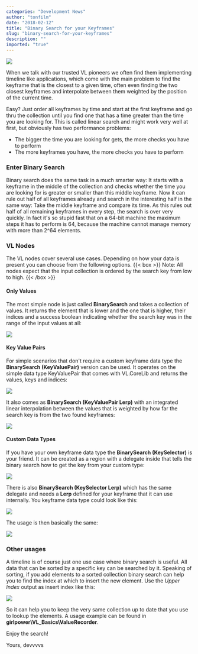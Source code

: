 ```yaml
---
categories: "Development News"
author: "tonfilm"
date: "2018-02-12"
title: "Binary Search for your Keyframes"
slug: "binary-search-for-your-keyframes"
description: ""
imported: "true"
---
```



![](5ffcbaa004b00ec23abfb71025ebc8a80e2b87e8.gif) 

When we talk with our trusted VL pioneers we often find them implementing timeline like applications, which come with the main problem to find the keyframe that is the closest to a given time, often even finding the two closest keyframes and interpolate between them weighted by the position of the current time.

Easy? Just order all keyframes by time and start at the first keyframe and go thru the collection until you find one that has a time greater than the time you are looking for. This is called linear search and might work very well at first, but obviously has two performance problems:
* The bigger the time you are looking for gets, the more checks you have to perform
* The more keyframes you have, the more checks you have to perform

### Enter Binary Search
Binary search does the same task in a much smarter way: It starts with a keyframe in the middle of the collection and checks whether the time you are looking for is greater or smaller than this middle keyframe. Now it can rule out half of all keyframes already and search in the interesting half in the same way: Take the middle keyframe and compare its time. As this rules out half of all remaining keyframes in every step, the search is over very quickly. In fact it's so stupid fast that on a 64-bit machine the maximum steps it has to perform is 64, because the machine cannot manage memory with more than 2^64 elements.

### VL Nodes
The VL nodes cover several use cases. Depending on how your data is present you can choose from the following options.
{{< box >}}
Note:
All nodes expect that the input collection is ordered by the search key from low to high.
{{< /box >}} 
#### Only Values
The most simple node is just called **BinarySearch** and takes a collection of values. It returns the element that is lower and the one that is higher, their indices and a success boolean indicating whether the search key was in the range of the input values at all:

![](01.PNG)

#### Key Value Pairs
For simple scenarios that don't require a custom keyframe data type the **BinarySearch (KeyValuePair)** version can be used. It operates on the simple data type KeyValuePair that comes with VL.CoreLib and returns the values, keys and indices:

![](02.PNG)

It also comes as **BinarySearch (KeyValuePair Lerp)** with an integrated linear interpolation between the values that is weighted by how far the search key is from the two found keyframes:

![](03.PNG)

#### Custom Data Types
If you have your own keyframe data type the **BinarySearch (KeySelector)** is your friend. It can be created as a region with a delegate inside that tells the binary search how to get the key from your custom type:

![](04.PNG)

There is also **BinarySearch (KeySelector Lerp)** which has the same delegate and needs a **Lerp** defined for your keyframe that it can use internally. You keyframe data type could look like this:

![](06.PNG)

The usage is then basically the same:

![](05.PNG)

### Other usages
A timeline is of course just one use case where binary search is useful. All data that can be sorted by a specific key can be searched by it.
Speaking of sorting, if you add elements to a sorted collection binary search can help you to find the index at which to insert the new element. Use the *Upper Index* output as insert index like this:

![](07.PNG)

So it can help you to keep the very same collection up to date that you use to lookup the elements.
A usage example can be found in **girlpower\VL\_Basics\ValueRecorder**.

Enjoy the search!

Yours,
devvvvs